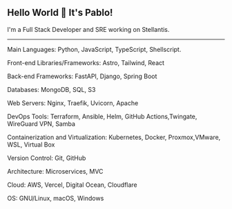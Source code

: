 ## Hello World 👋 It's Pablo!

I'm a Full Stack Developer and SRE working on Stellantis.

------

Main Languages: Python, JavaScript, TypeScript, Shellscript.

Front-end Libraries/Frameworks: Astro, Tailwind, React

Back-end Frameworks: FastAPI, Django, Spring Boot

Databases: MongoDB, SQL, S3

Web Servers: Nginx, Traefik, Uvicorn, Apache

DevOps Tools: Terraform, Ansible, Helm, GitHub Actions,Twingate, WireGuard VPN, Samba

Containerization and Virtualization: Kubernetes, Docker, Proxmox,VMware, WSL, Virtual Box

Version Control: Git, GitHub

Architecture: Microservices, MVC

Cloud: AWS, Vercel, Digital Ocean, Cloudflare

OS: GNU/Linux, macOS, Windows
